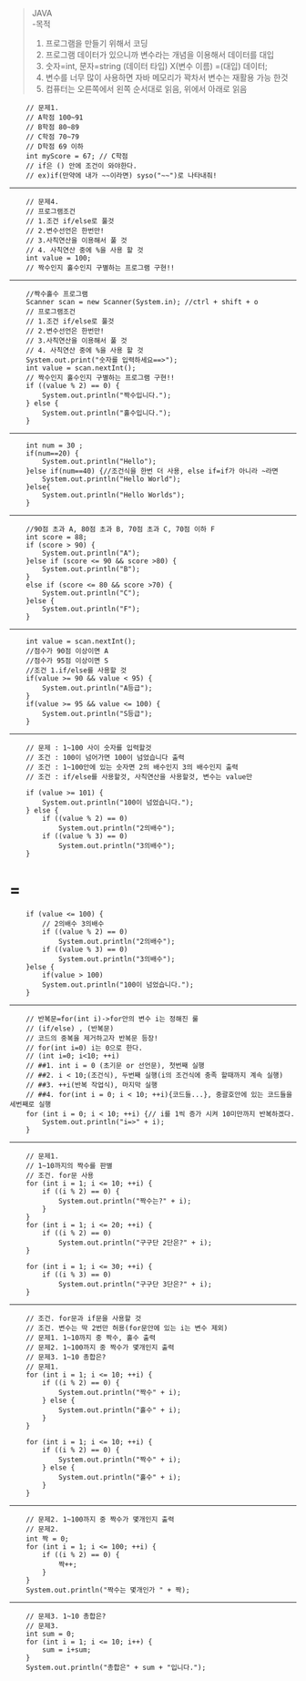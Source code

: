 >JAVA  
-목적  
>1. 프로그램을 만들기 위해서 코딩  
>2. 프로그램 데이터가 있으니까 변수라는 개념을 이용해서 데이터를 대입  
>3. 숫자=int, 문자=string (데이터 타입) X(변수 이름) =(대입) 데이터;  
>4. 변수를 너무 많이 사용하면 자바 메모리가 꽉차서 변수는 재활용 가능 한것  
>5. 컴퓨터는 오른쪽에서 왼쪽 순서대로 읽음, 위에서 아래로 읽음  

        // 문제1.
		// A학점 100~91
		// B학점 80~89
		// C학점 70~79
		// D학점 69 이하
		int myScore = 67; // C학점
		// if은 () 안에 조건이 와야한다.
		// ex)if(만약에 내가 ~~이라면) syso("~~")로 나타내줘!
-----------------------------------------------------------------------------

        // 문제4.
		// 프로그램조건
		// 1.조건 if/else로 풀것
		// 2.변수선언은 한번만!
		// 3.사칙연산을 이용해서 풀 것
		// 4. 사칙연산 중에 %을 사용 할 것
		int value = 100;
		// 짝수인지 홀수인지 구별하는 프로그램 구현!!
-----------------------------------------------------------------------------

        //짝수홀수 프로그램
		Scanner scan = new Scanner(System.in); //ctrl + shift + o
		// 프로그램조건
		// 1.조건 if/else로 풀것
		// 2.변수선언은 한번만!
		// 3.사칙연산을 이용해서 풀 것
		// 4. 사칙연산 중에 %을 사용 할 것
		System.out.print("숫자를 입력하세요==>");
		int value = scan.nextInt();
		// 짝수인지 홀수인지 구별하는 프로그램 구현!!
		if ((value % 2) == 0) {
			System.out.println("짝수입니다.");
		} else {
			System.out.println("홀수입니다.");
		}

-----------------------------------------------------------------------------
        int num = 30 ;
		if(num==20) {
			System.out.println("Hello");
		}else if(num==40) {//조건식을 한번 더 사용, else if=if가 아니라 ~라면
			System.out.println("Hello World");
		}else{ 
			System.out.println("Hello Worlds");
		}
-----------------------------------------------------------------------------		
		//90점 초과 A, 80점 초과 B, 70점 초과 C, 70점 이하 F
		int score = 88;
		if (score > 90) {
			System.out.println("A");
		}else if (score <= 90 && score >80) {
			System.out.println("B");
		}
		else if (score <= 80 && score >70) {
			System.out.println("C");
		}else {
			System.out.println("F");
		}
		
-----------------------------------------------------------------------------		
		
		int value = scan.nextInt();
		//점수가 90점 이상이면 A
		//점수가 95점 이상이면 S
		//조건 1.if/else를 사용할 것 
		if(value >= 90 && value < 95) {
			System.out.println("A등급");
		}
		if(value >= 95 && value <= 100) {
			System.out.println("S등급");
		}
-----------------------------------------------------------------------------		
		// 문제 : 1~100 사이 숫자를 입력할것
		// 조건 : 100이 넘어가면 100이 넘었습니다 출력
		// 조건 : 1~100안에 있는 숫자면 2의 배수인지 3의 배수인지 출력
		// 조건 : if/else를 사용할것, 사칙연산을 사용할것, 변수는 value만

	    if (value >= 101) {
			System.out.println("100이 넘었습니다.");
		} else {
			if ((value % 2) == 0)
				System.out.println("2의배수");
			if ((value % 3) == 0)
				System.out.println("3의배수");
		}


#        =


		if (value <= 100) {
			// 2의배수 3의배수
			if ((value % 2) == 0)
				System.out.println("2의배수");
			if ((value % 3) == 0)
				System.out.println("3의배수");
		}else {
			if(value > 100)
			System.out.println("100이 넘었습니다.");
		}
---
        // 반복문=for(int i)->for안의 변수 i는 정해진 룰
		// (if/else) , (반복문)
		// 코드의 중복을 제거하고자 반복문 등장!
		// for(int i=0) i는 0으로 한다.
		// (int i=0; i<10; ++i)
		// ##1. int i = 0 (초기문 or 선언문), 첫번째 실행
		// ##2. i < 10;(조건식), 두번째 실행(i의 조건식에 충족 할때까지 계속 실행)
		// ##3. ++i(반복 작업식), 마지막 실행
		// ##4. for(int i = 0; i < 10; ++i){코드들...}, 중괄호안에 있는 코드들을 세번째로 실행
		for (int i = 0; i < 10; ++i) {// i를 1씩 증가 시켜 10미만까지 반복하겠다.
			System.out.println("i=>" + i);
		}
---        
		// 문제1.
		// 1~10까지의 짝수를 판별
		// 조건. for문 사용
		for (int i = 1; i <= 10; ++i) {
			if ((i % 2) == 0) {
				System.out.println("짝수는?" + i);
			}
		}
		for (int i = 1; i <= 20; ++i) {
			if ((i % 2) == 0)
				System.out.println("구구단 2단은?" + i);
		}

		for (int i = 1; i <= 30; ++i) {
			if ((i % 3) == 0)
				System.out.println("구구단 3단은?" + i);
		}
---
		// 조건. for문과 if문을 사용할 것
		// 조건. 변수는 딱 2번만 허용(for문안에 있는 i는 변수 제외)
		// 문제1. 1~10까지 중 짝수, 홀수 출력
		// 문제2. 1~100까지 중 짝수가 몇개인지 출력
		// 문제3. 1~10 총합은?
		// 문제1.
		for (int i = 1; i <= 10; ++i) {
			if ((i % 2) == 0) {
				System.out.println("짝수" + i);
			} else {
				System.out.println("홀수" + i);
			}
		}

		for (int i = 1; i <= 10; ++i) {
			if ((i % 2) == 0) {
				System.out.println("짝수" + i);
			} else {
				System.out.println("홀수" + i);
			}
		}
---
		// 문제2. 1~100까지 중 짝수가 몇개인지 출력
		// 문제2.
		int 짝 = 0;
		for (int i = 1; i <= 100; ++i) {
			if ((i % 2) == 0) {
				짝++;
			}
		}
		System.out.println("짝수는 몇개인가 " + 짝);
		
---		
		// 문제3. 1~10 총합은?
		// 문제3.
		int sum = 0;
		for (int i = 1; i <= 10; i++) {
			sum = i+sum;
		} 
		System.out.println("총합은" + sum + "입니다.");
